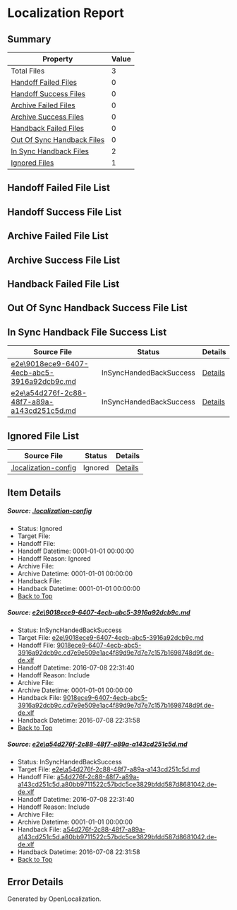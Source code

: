 # <a name='report-top'></a> Localization Report

## Summary
 Property | Value 
 -------- | ----- 
 Total Files | 3
[ Handoff Failed Files ](#handoff-failed-list)| 0
[ Handoff Success Files ](#handoff-success-list)| 0
[ Archive Failed Files ](#archive-failed-list)| 0
[ Archive Success Files ](#archive-success-list)| 0
[ Handback Failed Files ](#handback-failed-list)| 0
[ Out Of Sync Handback Files ](#outofsync-handback-success-list)| 0
[ In Sync Handback Files ](#insync-handback-success-list)| 2
[ Ignored Files ](#ignored-list)| 1

## <a name='handoff-failed-list'></a> Handoff Failed File List

## <a name='handoff-success-list'></a> Handoff Success File List

## <a name='archive-failed-list'></a> Archive Failed File List

## <a name='archive-success-list'></a> Archive Success File List

## <a name='handback-failed-list'></a> Handback Failed File List

## <a name='outofsync-handback-success-list'></a> Out Of Sync Handback Success File List

## <a name='insync-handback-success-list'></a> In Sync Handback File Success List
 Source File | Status | Details 
 ----------- | ------ | ------- 
 [e2e\9018ece9-6407-4ecb-abc5-3916a92dcb9c.md](https://github.com/OpenLocalizationTestOrg/oltest/blob/cbb968e0fad6af5812322da6faa70b9a22d03ef9/e2e/9018ece9-6407-4ecb-abc5-3916a92dcb9c.md) | InSyncHandedBackSuccess | [Details](#bb6764543424c5376e82d0ecf85c1acf0226be8b1)
 [e2e\a54d276f-2c88-48f7-a89a-a143cd251c5d.md](https://github.com/OpenLocalizationTestOrg/oltest/blob/cbb968e0fad6af5812322da6faa70b9a22d03ef9/e2e/a54d276f-2c88-48f7-a89a-a143cd251c5d.md) | InSyncHandedBackSuccess | [Details](#58f837554f07305b51f9da74e6e4ae88d260be792)

## <a name='ignored-list'></a> Ignored File List
 Source File | Status | Details 
 ----------- | ------ | ------- 
 [.localization-config](https://github.com/OpenLocalizationTestOrg/oltest/blob/cbb968e0fad6af5812322da6faa70b9a22d03ef9/.localization-config) | Ignored | [Details](#3d4f252ac210baf56311d7e97dcc2db10974dbd20)

## Item Details
##### <a name='3d4f252ac210baf56311d7e97dcc2db10974dbd20'></a> Source: [.localization-config](https://github.com/OpenLocalizationTestOrg/oltest/blob/cbb968e0fad6af5812322da6faa70b9a22d03ef9/.localization-config)
* Status: Ignored
* Target File: 
* Handoff File: 
* Handoff Datetime: 0001-01-01 00:00:00
* Handoff Reason: Ignored
* Archive File: 
* Archive Datetime: 0001-01-01 00:00:00
* Handback File: 
* Handback Datetime: 0001-01-01 00:00:00
* [Back to Top](#report-top)

##### <a name='bb6764543424c5376e82d0ecf85c1acf0226be8b1'></a> Source: [e2e\9018ece9-6407-4ecb-abc5-3916a92dcb9c.md](https://github.com/OpenLocalizationTestOrg/oltest/blob/cbb968e0fad6af5812322da6faa70b9a22d03ef9/e2e/9018ece9-6407-4ecb-abc5-3916a92dcb9c.md)
* Status: InSyncHandedBackSuccess
* Target File: [e2e\9018ece9-6407-4ecb-abc5-3916a92dcb9c.md](https://github.com/OpenLocalizationTestOrg/oltest-dede-fly/blob/d83645f4da2ac81d0c2f316259d57090fe3ffcc7/e2e/9018ece9-6407-4ecb-abc5-3916a92dcb9c.md)
* Handoff File: [9018ece9-6407-4ecb-abc5-3916a92dcb9c.cd7e9e509e1ac4f89d9e7d7e7c157b1698748d9f.de-de.xlf](https://github.com/OpenLocalizationTestOrg/olhandoff-e2e/blob/13e15ed813ffb3d37c250242be5d0209cdb9ac7c/ol-handoff/OpenLocalizationTestOrg/oltest-dede-fly/ci/high/9018ece9-6407-4ecb-abc5-3916a92dcb9c.cd7e9e509e1ac4f89d9e7d7e7c157b1698748d9f.de-de.xlf)
* Handoff Datetime: 2016-07-08 22:31:40
* Handoff Reason: Include
* Archive File: 
* Archive Datetime: 0001-01-01 00:00:00
* Handback File: [9018ece9-6407-4ecb-abc5-3916a92dcb9c.cd7e9e509e1ac4f89d9e7d7e7c157b1698748d9f.de-de.xlf](https://github.com/OpenLocalizationTestOrg/olhandback-e2e/blob/3190bd3e46b091ed92ea4ac2076c1baeba687d17/ol-handback/OpenLocalizationTestOrg/oltest-dede-fly/ci/high/9018ece9-6407-4ecb-abc5-3916a92dcb9c.cd7e9e509e1ac4f89d9e7d7e7c157b1698748d9f.de-de.xlf)
* Handback Datetime: 2016-07-08 22:31:58
* [Back to Top](#report-top)

##### <a name='58f837554f07305b51f9da74e6e4ae88d260be792'></a> Source: [e2e\a54d276f-2c88-48f7-a89a-a143cd251c5d.md](https://github.com/OpenLocalizationTestOrg/oltest/blob/cbb968e0fad6af5812322da6faa70b9a22d03ef9/e2e/a54d276f-2c88-48f7-a89a-a143cd251c5d.md)
* Status: InSyncHandedBackSuccess
* Target File: [e2e\a54d276f-2c88-48f7-a89a-a143cd251c5d.md](https://github.com/OpenLocalizationTestOrg/oltest-dede-fly/blob/d83645f4da2ac81d0c2f316259d57090fe3ffcc7/e2e/a54d276f-2c88-48f7-a89a-a143cd251c5d.md)
* Handoff File: [a54d276f-2c88-48f7-a89a-a143cd251c5d.a80bb9711522c57bdc5ce3829bfdd587d8681042.de-de.xlf](https://github.com/OpenLocalizationTestOrg/olhandoff-e2e/blob/13e15ed813ffb3d37c250242be5d0209cdb9ac7c/ol-handoff/OpenLocalizationTestOrg/oltest-dede-fly/ci/high/a54d276f-2c88-48f7-a89a-a143cd251c5d.a80bb9711522c57bdc5ce3829bfdd587d8681042.de-de.xlf)
* Handoff Datetime: 2016-07-08 22:31:40
* Handoff Reason: Include
* Archive File: 
* Archive Datetime: 0001-01-01 00:00:00
* Handback File: [a54d276f-2c88-48f7-a89a-a143cd251c5d.a80bb9711522c57bdc5ce3829bfdd587d8681042.de-de.xlf](https://github.com/OpenLocalizationTestOrg/olhandback-e2e/blob/3190bd3e46b091ed92ea4ac2076c1baeba687d17/ol-handback/OpenLocalizationTestOrg/oltest-dede-fly/ci/high/a54d276f-2c88-48f7-a89a-a143cd251c5d.a80bb9711522c57bdc5ce3829bfdd587d8681042.de-de.xlf)
* Handback Datetime: 2016-07-08 22:31:58
* [Back to Top](#report-top)


## Error Details

Generated by OpenLocalization.
